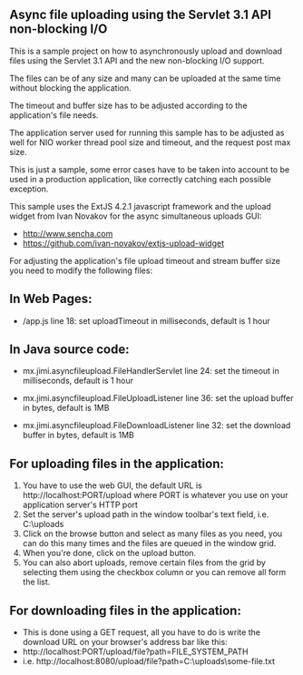 ## Async file uploading using the Servlet 3.1 API non-blocking I/O

This is a sample project on how to asynchronously upload and download files using the Servlet 3.1 API and the new non-blocking I/O support.

The files can be of any size and many can be uploaded at the same time without blocking the application.

The timeout and buffer size has to be adjusted according to the application's file needs.

The application server used for running this sample has to be adjusted as well for NIO worker thread pool size and timeout, and the request post max size.

This is just a sample, some error cases have to be taken into account to be used in a production application, like correctly catching each possible exception.

This sample uses the ExtJS 4.2.1 javascript framework and the upload widget from Ivan Novakov for the async simultaneous uploads GUI:

- http://www.sencha.com
- https://github.com/ivan-novakov/extjs-upload-widget


For adjusting the application's file upload timeout and stream buffer size you need to modify the following files:

## In Web Pages:
- /app.js
line 18: set uploadTimeout in milliseconds, default is 1 hour

## In Java source code:
- mx.jimi.asyncfileupload.FileHandlerServlet
line 24: set the timeout in milliseconds, default is 1 hour

- mx.jimi.asyncfileupload.FileUploadListener
line 36: set the upload buffer in bytes, default is 1MB

- mx.jimi.asyncfileupload.FileDownloadListener
line 32: set the download buffer in bytes, default is 1MB


## For uploading files in the application:
1. You have to use the web GUI, the default URL is http://localhost:PORT/upload where PORT is whatever you use on your application server's HTTP port
2. Set the server's upload path in the window toolbar's text field, i.e. C:\uploads
3. Click on the browse button and select as many files as you need, you can do this many times and the files are queued in the window grid.
4. When you're done, click on the upload button.
5. You can also abort uploads, remove certain files from the grid by selecting them using the checkbox column or you can remove all form the list.


## For downloading files in the application:
- This is done using a GET request, all you have to do is write the download URL on your browser's address bar like this:
- http://localhost:PORT/upload/file?path=FILE_SYSTEM_PATH
- i.e. http://localhost:8080/upload/file?path=C:\uploads\some-file.txt